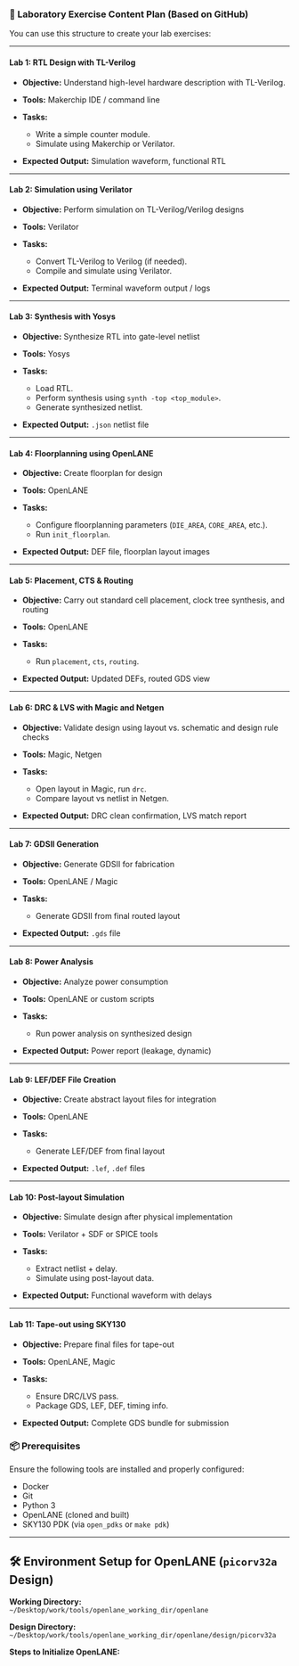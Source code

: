 ### 🧪 Laboratory Exercise Content Plan (Based on GitHub)

You can use this structure to create your lab exercises:

---

#### **Lab 1: RTL Design with TL-Verilog**

* **Objective:** Understand high-level hardware description with TL-Verilog.
* **Tools:** Makerchip IDE / command line
* **Tasks:**

  * Write a simple counter module.
  * Simulate using Makerchip or Verilator.
* **Expected Output:** Simulation waveform, functional RTL

---

#### **Lab 2: Simulation using Verilator**

* **Objective:** Perform simulation on TL-Verilog/Verilog designs
* **Tools:** Verilator
* **Tasks:**

  * Convert TL-Verilog to Verilog (if needed).
  * Compile and simulate using Verilator.
* **Expected Output:** Terminal waveform output / logs

---

#### **Lab 3: Synthesis with Yosys**

* **Objective:** Synthesize RTL into gate-level netlist
* **Tools:** Yosys
* **Tasks:**

  * Load RTL.
  * Perform synthesis using `synth -top <top_module>`.
  * Generate synthesized netlist.
* **Expected Output:** `.json` netlist file

---

#### **Lab 4: Floorplanning using OpenLANE**

* **Objective:** Create floorplan for design
* **Tools:** OpenLANE
* **Tasks:**

  * Configure floorplanning parameters (`DIE_AREA`, `CORE_AREA`, etc.).
  * Run `init_floorplan`.
* **Expected Output:** DEF file, floorplan layout images

---

#### **Lab 5: Placement, CTS & Routing**

* **Objective:** Carry out standard cell placement, clock tree synthesis, and routing
* **Tools:** OpenLANE
* **Tasks:**

  * Run `placement`, `cts`, `routing`.
* **Expected Output:** Updated DEFs, routed GDS view

---

#### **Lab 6: DRC & LVS with Magic and Netgen**

* **Objective:** Validate design using layout vs. schematic and design rule checks
* **Tools:** Magic, Netgen
* **Tasks:**

  * Open layout in Magic, run `drc`.
  * Compare layout vs netlist in Netgen.
* **Expected Output:** DRC clean confirmation, LVS match report

---

#### **Lab 7: GDSII Generation**

* **Objective:** Generate GDSII for fabrication
* **Tools:** OpenLANE / Magic
* **Tasks:**

  * Generate GDSII from final routed layout
* **Expected Output:** `.gds` file

---

#### **Lab 8: Power Analysis**

* **Objective:** Analyze power consumption
* **Tools:** OpenLANE or custom scripts
* **Tasks:**

  * Run power analysis on synthesized design
* **Expected Output:** Power report (leakage, dynamic)

---

#### **Lab 9: LEF/DEF File Creation**

* **Objective:** Create abstract layout files for integration
* **Tools:** OpenLANE
* **Tasks:**

  * Generate LEF/DEF from final layout
* **Expected Output:** `.lef`, `.def` files

---

#### **Lab 10: Post-layout Simulation**

* **Objective:** Simulate design after physical implementation
* **Tools:** Verilator + SDF or SPICE tools
* **Tasks:**

  * Extract netlist + delay.
  * Simulate using post-layout data.
* **Expected Output:** Functional waveform with delays

---

#### **Lab 11: Tape-out using SKY130**

* **Objective:** Prepare final files for tape-out
* **Tools:** OpenLANE, Magic
* **Tasks:**

  * Ensure DRC/LVS pass.
  * Package GDS, LEF, DEF, timing info.
* **Expected Output:** Complete GDS bundle for submission


### 📦 Prerequisites

Ensure the following tools are installed and properly configured:

- Docker
- Git
- Python 3
- OpenLANE (cloned and built)
- SKY130 PDK (via `open_pdks` or `make pdk`)
---
## 🛠️ Environment Setup for OpenLANE (`picorv32a` Design)

**Working Directory:**  
`~/Desktop/work/tools/openlane_working_dir/openlane`

**Design Directory:**  
`~/Desktop/work/tools/openlane_working_dir/openlane/design/picorv32a`

**Steps to Initialize OpenLANE:**
